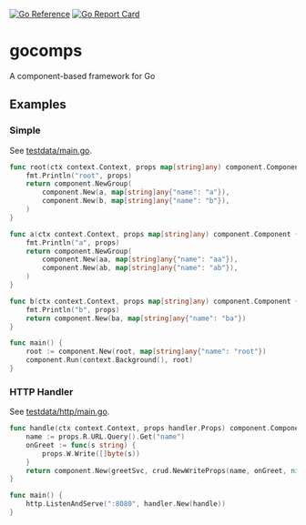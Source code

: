 [![Go Reference](https://pkg.go.dev/badge/github.com/phelmkamp/gocomps.svg)](https://pkg.go.dev/github.com/phelmkamp/gocomps)
[![Go Report Card](https://goreportcard.com/badge/github.com/phelmkamp/gocomps)](https://goreportcard.com/report/github.com/phelmkamp/gocomps)


# gocomps
A component-based framework for Go

## Examples

### Simple

See [testdata/main.go](testdata/main.go).

```go
func root(ctx context.Context, props map[string]any) component.Component {
	fmt.Println("root", props)
	return component.NewGroup(
		component.New(a, map[string]any{"name": "a"}),
		component.New(b, map[string]any{"name": "b"}),
	)
}

func a(ctx context.Context, props map[string]any) component.Component {
	fmt.Println("a", props)
	return component.NewGroup(
		component.New(aa, map[string]any{"name": "aa"}),
		component.New(ab, map[string]any{"name": "ab"}),
	)
}

func b(ctx context.Context, props map[string]any) component.Component {
	fmt.Println("b", props)
	return component.New(ba, map[string]any{"name": "ba"})
}

func main() {
	root := component.New(root, map[string]any{"name": "root"})
	component.Run(context.Background(), root)
}
```

### HTTP Handler

See [testdata/http/main.go](testdata/http/main.go).

```go
func handle(ctx context.Context, props handler.Props) component.Component {
	name := props.R.URL.Query().Get("name")
	onGreet := func(s string) {
		props.W.Write([]byte(s))
	}
	return component.New(greetSvc, crud.NewWriteProps(name, onGreet, nil))
}

func main() {
	http.ListenAndServe(":8080", handler.New(handle))
}
```
